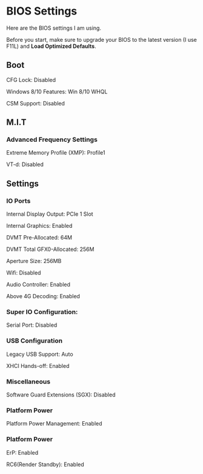 # BIOS Settings

Here are the BIOS settings I am using.

Before you start, make sure to upgrade your BIOS to the latest version (I use F11L) and **Load Optimized Defaults**.

## Boot 
CFG Lock: Disabled

Windows 8/10 Features: Win 8/10 WHQL

CSM Support: Disabled


## M.I.T
### Advanced Frequency Settings

Extreme Memory Profile (XMP): Profile1

VT-d: Disabled


## Settings

### IO Ports
Internal Display Output: PCIe 1 Slot

Internal Graphics:  Enabled

DVMT Pre-Allocated: 64M

DVMT Total GFX0-Allocated: 256M

Aperture Size: 256MB

Wifi: Disabled

Audio Controller: Enabled

Above 4G Decoding: Enabled


### Super IO Configuration: 
Serial Port: Disabled


### USB Configuration

Legacy USB Support: Auto

XHCI Hands-off: Enabled


### Miscellaneous

Software Guard Extensions (SGX): Disabled


### Platform Power

Platform Power Management: Enabled


### Platform Power

ErP: Enabled

RC6(Render Standby): Enabled


